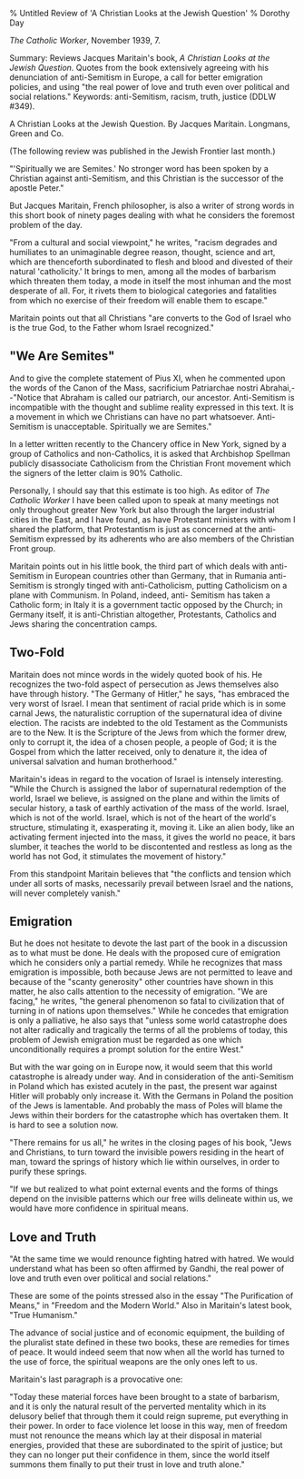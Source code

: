 % Untitled Review of 'A Christian Looks at the Jewish Question'
% Dorothy Day

*The Catholic Worker*, November 1939, 7.

Summary: Reviews Jacques Maritain's book, *A Christian Looks at the
Jewish Question*. Quotes from the book extensively agreeing with his
denunciation of anti-Semitism in Europe, a call for better emigration
policies, and using "the real power of love and truth even over
political and social relations." Keywords: anti-Semitism, racism, truth, justice (DDLW \#349).


A Christian Looks at the Jewish Question. By Jacques Maritain. Longmans,
Green and Co.

(The following review was published in the Jewish Frontier last month.)

"'Spiritually we are Semites.' No stronger word has been spoken by a
Christian against anti-Semitism, and this Christian is the successor of
the apostle Peter."

But Jacques Maritain, French philosopher, is also a writer of strong
words in this short book of ninety pages dealing with what he considers
the foremost problem of the day.

"From a cultural and social viewpoint," he writes, "racism degrades and
humiliates to an unimaginable degree reason, thought, science and art,
which are thenceforth subordinated to flesh and blood and divested of
their natural 'catholicity.' It brings to men, among all the modes of
barbarism which threaten them today, a mode in itself the most inhuman
and the most desperate of all. For, it rivets them to biological
categories and fatalities from which no exercise of their freedom will
enable them to escape."

Maritain points out that all Christians "are converts to the God of
Israel who is the true God, to the Father whom Israel recognized."

"We Are Semites"
----------------

And to give the complete statement of Pius XI, when he commented upon
the words of the Canon of the Mass, sacrificium Patriarchae nostri
Abrahai,--"Notice that Abraham is called our patriarch, our ancestor.
Anti-Semitism is incompatible with the thought and sublime reality
expressed in this text. It is a movement in which we Christians can have
no part whatsoever. Anti-Semitism is unacceptable. Spiritually we are
Semites."

In a letter written recently to the Chancery office in New York, signed
by a group of Catholics and non-Catholics, it is asked that Archbishop
Spellman publicly disassociate Catholicism from the Christian Front
movement which the signers of the letter claim is 90% Catholic.

Personally, I should say that this estimate is too high. As editor of
*The Catholic Worker* I have been called upon to speak at many meetings
not only throughout greater New York but also through the larger
industrial cities in the East, and I have found, as have Protestant
ministers with whom I shared the platform, that Protestantism is just as
concerned at the anti-Semitism expressed by its adherents who are also
members of the Christian Front group.

Maritain points out in his little book, the third part of which deals
with anti-Semitism in European countries other than Germany, that in
Rumania anti-Semitism is strongly tinged with anti-Catholicism, putting
Catholicism on a plane with Communism. In Poland, indeed, anti- Semitism
has taken a Catholic form; in Italy it is a government tactic opposed by
the Church; in Germany itself, it is anti-Christian altogether,
Protestants, Catholics and Jews sharing the concentration camps.

Two-Fold
---

Maritain does not mince words in the widely quoted book of his. He
recognizes the two-fold aspect of persecution as Jews themselves also
have through history. "The Germany of Hitler," he says, "has embraced
the very worst of Israel. I mean that sentiment of racial pride which is
in some carnal Jews, the naturalistic corruption of the supernatural
idea of divine election. The racists are indebted to the old Testament
as the Communists are to the New. It is the Scripture of the Jews from
which the former drew, only to corrupt it, the idea of a chosen people,
a people of God; it is the Gospel from which the latter received, only
to denature it, the idea of universal salvation and human brotherhood."

Maritain's ideas in regard to the vocation of Israel is intensely
interesting. "While the Church is assigned the labor of supernatural
redemption of the world, Israel we believe, is assigned on the plane and
within the limits of secular history, a task of earthly activation of
the mass of the world. Israel, which is not of the world. Israel, which
is not of the heart of the world's structure, stimulating it,
exasperating it, moving it. Like an alien body, like an activating
ferment injected into the mass, it gives the world no peace, it bars
slumber, it teaches the world to be discontented and restless as long as
the world has not God, it stimulates the movement of history."

From this standpoint Maritain believes that "the conflicts and tension
which under all sorts of masks, necessarily prevail between Israel and
the nations, will never completely vanish."

Emigration
----------

But he does not hesitate to devote the last part of the book in a
discussion as to what must be done. He deals with the proposed cure of
emigration which he considers only a partial remedy. While he recognizes
that mass emigration is impossible, both because Jews are not permitted
to leave and because of the "scanty generosity" other countries have
shown in this matter, he also calls attention to the necessity of
emigration. "We are facing," he writes, "the general phenomenon so fatal
to civilization that of turning in of nations upon themselves." While he
concedes that emigration is only a palliative, he also says that "unless
some world catastrophe does not alter radically and tragically the terms
of all the problems of today, this problem of Jewish emigration must be
regarded as one which unconditionally requires a prompt solution for the
entire West."

But with the war going on in Europe now, it would seem that this world
catastrophe is already under way. And in consideration of the
anti-Semitism in Poland which has existed acutely in the past, the
present war against Hitler will probably only increase it. With the
Germans in Poland the position of the Jews is lamentable. And probably
the mass of Poles will blame the Jews within their borders for the
catastrophe which has overtaken them. It is hard to see a solution now.

"There remains for us all," he writes in the closing pages of his book,
"Jews and Christians, to turn toward the invisible powers residing in
the heart of man, toward the springs of history which lie within
ourselves, in order to purify these springs.

"If we but realized to what point external events and the forms of
things depend on the invisible patterns which our free wills delineate
within us, we would have more confidence in spiritual means.

Love and Truth
--------------

"At the same time we would renounce fighting hatred with hatred. We
would understand what has been so often affirmed by Gandhi, the real
power of love and truth even over political and social relations."

These are some of the points stressed also in the essay "The
Purification of Means," in "Freedom and the Modern World." Also in
Maritain's latest book, "True Humanism."

The advance of social justice and of economic equipment, the building of
the pluralist state defined in these two books, these are remedies for
times of peace. It would indeed seem that now when all the world has
turned to the use of force, the spiritual weapons are the only ones left
to us.

Maritain's last paragraph is a provocative one:

"Today these material forces have been brought to a state of barbarism,
and it is only the natural result of the perverted mentality which in
its delusory belief that through them it could reign supreme, put
everything in their power. In order to face violence let loose in this
way, men of freedom must not renounce the means which lay at their
disposal in material energies, provided that these are subordinated to
the spirit of justice; but they can no longer put their confidence in
them, since the world itself summons them finally to put their trust in
love and truth alone."

